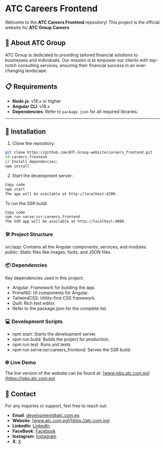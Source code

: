 # ATC Careers Frontend

Welcome to the **ATC Careers Frontend** repository! This project is the official website for **ATC Group Careers**

## 🌟 About ATC Group

ATC Group is dedicated to providing tailored financial solutions to businesses and individuals. Our mission is to empower our clients with top-notch consulting services, ensuring their financial success in an ever-changing landscape.

## 📋 Requirements

- **Node.js**: v18.x or higher
- **Angular CLI**: v18.x
- **Dependencies**: Refer to `package.json` for all required libraries.

---

## 🔧 Installation

1. Clone the repository:

```bash
git clone https://github.com/ATC-Group-website/careers_frontend.git
cd careers_frontend
// Install dependencies:
npm install
```

2. Start the development server:

```bash
Copy code
npm start
The app will be available at http://localhost:4200.
```

To run the SSR build:

```bash
Copy code
npm run serve:ssr:careers_frontend
The SSR app will be available at http://localhost:4000.
```

### 🛠 Project Structure

src/app: Contains all the Angular components, services, and modules.
public: Static files like images, fonts, and JSON files.

### 📦 Dependencies

Key dependencies used in this project:

- Angular: Framework for building the app.
- PrimeNG: UI components for Angular.
- TailwindCSS: Utility-first CSS framework.
- Quill: Rich text editor.
- Refer to the package.json for the complete list.

### 💻 Development Scripts

- npm start: Starts the development server.
- npm run build: Builds the project for production.
- npm run test: Runs unit tests.
- npm run serve:ssr:careers_frontend: Serves the SSR build.

### 🌐 Live Demo

The live version of the website can be found at: [www.jobs.atc.com.eg](https://jobs.atc.com.eg)

## 🤝 Contact

For any inquiries or support, feel free to reach out:

- **Email**: [development@atc.com.eg](mailto:development@atc.com.eg)
- **Website**: [www.atc.com.eg](https://atc.com.eg)
- **LinkedIn**: [LinkedIn](https://www.linkedin.com/company/atcgroupmiddleeast)
- **FaceBook**: [Facebook](https://www.facebook.com/p/ATC-Group-100067854885668)
- **Instagram**: [Instagram](https://www.instagram.com/atcgroup.eg)
- **X**: [X](https://x.com/ATCGroup143796)
